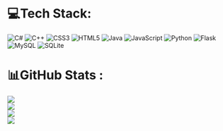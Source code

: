 <!--- commented part starts here

# 💫About Me :
Mohsin here from PUCIT, University of Punjab, Pakistan.
I am a junior year student of Software Engineering.

commented part ends here--->

# 💻Tech Stack:
![C#](https://img.shields.io/badge/c%23-%23239120.svg?style=for-the-badge&logo=c-sharp&logoColor=white) ![C++](https://img.shields.io/badge/c++-%2300599C.svg?style=for-the-badge&logo=c%2B%2B&logoColor=white) ![CSS3](https://img.shields.io/badge/css3-%231572B6.svg?style=for-the-badge&logo=css3&logoColor=white) ![HTML5](https://img.shields.io/badge/html5-%23E34F26.svg?style=for-the-badge&logo=html5&logoColor=white) ![Java](https://img.shields.io/badge/java-%23ED8B00.svg?style=for-the-badge&logo=java&logoColor=white) ![JavaScript](https://img.shields.io/badge/javascript-%23323330.svg?style=for-the-badge&logo=javascript&logoColor=%23F7DF1E) ![Python](https://img.shields.io/badge/python-3670A0?style=for-the-badge&logo=python&logoColor=ffdd54) ![Flask](https://img.shields.io/badge/flask-%23000.svg?style=for-the-badge&logo=flask&logoColor=white) ![MySQL](https://img.shields.io/badge/mysql-%2300f.svg?style=for-the-badge&logo=mysql&logoColor=white) ![SQLite](https://img.shields.io/badge/sqlite-%2307405e.svg?style=for-the-badge&logo=sqlite&logoColor=white)
# 📊GitHub Stats :
[![](https://visitcount.itsvg.in/api?id=aumohsin99&icon=0&color=0)](https://visitcount.itsvg.in)<br/>
![](https://github-readme-stats.vercel.app/api?username=aumohsin99&theme=react&hide_border=true&include_all_commits=false&count_private=true)<br/>
![](https://github-readme-streak-stats.herokuapp.com/?user=aumohsin99&theme=react&hide_border=true)<br/>
![](https://github-readme-stats.vercel.app/api/top-langs/?username=aumohsin99&theme=react&hide_border=true&include_all_commits=false&count_private=true&layout=compact)

<!--- commented part starts here

## Miscellaneous:
### ✍️Computer Science Quote
![](https://quotes-github-readme.vercel.app/api?type=horizontal&theme=radical)

### 🙂Computer Science Meme
<img src="https://random-memer.herokuapp.com/" width="512px"/>

Thanks for visiting my profile.

- - -
commented part ends here--->

